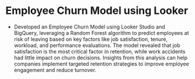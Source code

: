 # Employee Churn Model using Looker

- Developed an Employee Churn Model using Looker Studio and BigQuery, leveraging a Random Forest algorithm to predict employees at risk of leaving based on key factors like job satisfaction, tenure, workload, and performance evaluations. The model revealed that job satisfaction is the most critical factor in retention, while work accidents had little impact on churn decisions. Insights from this analysis can help companies implement targeted retention strategies to improve employee engagement and reduce turnover.

